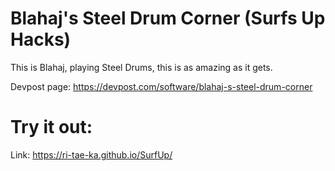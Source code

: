 # Blahaj's Steel Drum Corner (Surfs Up Hacks)


This is Blahaj, playing Steel Drums, this is as amazing as it gets.


Devpost page: https://devpost.com/software/blahaj-s-steel-drum-corner


# Try it out:

Link: https://ri-tae-ka.github.io/SurfUp/
